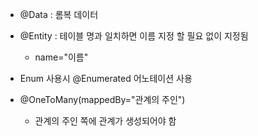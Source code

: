 - @Data : 롬복 데이터

- @Entity : 테이블 명과 일치하면 이름 지정 할 필요 없이 지정됨
  - name="이름"

- Enum 사용시 @Enumerated 어노테이션 사용

- @OneToMany(mappedBy="관계의 주인")
  - 관계의 주인 쪽에 관계가 생성되어야 함